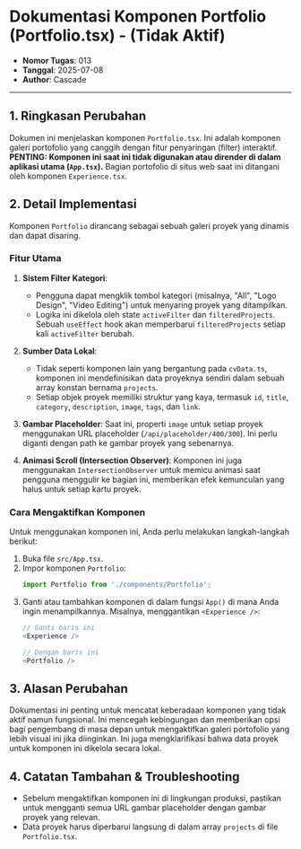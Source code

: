# Dokumentasi Komponen Portfolio (Portfolio.tsx) - (Tidak Aktif)

- **Nomor Tugas**: 013
- **Tanggal**: 2025-07-08
- **Author**: Cascade

---

## 1. Ringkasan Perubahan

Dokumen ini menjelaskan komponen `Portfolio.tsx`. Ini adalah komponen galeri portofolio yang canggih dengan fitur penyaringan (filter) interaktif. **PENTING: Komponen ini saat ini tidak digunakan atau dirender di dalam aplikasi utama (`App.tsx`).** Bagian portofolio di situs web saat ini ditangani oleh komponen `Experience.tsx`.

## 2. Detail Implementasi

Komponen `Portfolio` dirancang sebagai sebuah galeri proyek yang dinamis dan dapat disaring.

### Fitur Utama

1.  **Sistem Filter Kategori**:
    - Pengguna dapat mengklik tombol kategori (misalnya, "All", "Logo Design", "Video Editing") untuk menyaring proyek yang ditampilkan.
    - Logika ini dikelola oleh state `activeFilter` dan `filteredProjects`. Sebuah `useEffect` hook akan memperbarui `filteredProjects` setiap kali `activeFilter` berubah.

2.  **Sumber Data Lokal**: 
    - Tidak seperti komponen lain yang bergantung pada `cvData.ts`, komponen ini mendefinisikan data proyeknya sendiri dalam sebuah array konstan bernama `projects`.
    - Setiap objek proyek memiliki struktur yang kaya, termasuk `id`, `title`, `category`, `description`, `image`, `tags`, dan `link`.

3.  **Gambar Placeholder**: Saat ini, properti `image` untuk setiap proyek menggunakan URL placeholder (`/api/placeholder/400/300`). Ini perlu diganti dengan path ke gambar proyek yang sebenarnya.

4.  **Animasi Scroll (Intersection Observer)**: Komponen ini juga menggunakan `IntersectionObserver` untuk memicu animasi saat pengguna menggulir ke bagian ini, memberikan efek kemunculan yang halus untuk setiap kartu proyek.

### Cara Mengaktifkan Komponen

Untuk menggunakan komponen ini, Anda perlu melakukan langkah-langkah berikut:

1.  Buka file `src/App.tsx`.
2.  Impor komponen `Portfolio`:
    ```javascript
    import Portfolio from './components/Portfolio';
    ```
3.  Ganti atau tambahkan komponen di dalam fungsi `App()` di mana Anda ingin menampilkannya. Misalnya, menggantikan `<Experience />`:
    ```javascript
    // Ganti baris ini
    <Experience />

    // Dengan baris ini
    <Portfolio />
    ```

## 3. Alasan Perubahan

Dokumentasi ini penting untuk mencatat keberadaan komponen yang tidak aktif namun fungsional. Ini mencegah kebingungan dan memberikan opsi bagi pengembang di masa depan untuk mengaktifkan galeri portofolio yang lebih visual ini jika diinginkan. Ini juga mengklarifikasi bahwa data proyek untuk komponen ini dikelola secara lokal.

## 4. Catatan Tambahan & Troubleshooting

- Sebelum mengaktifkan komponen ini di lingkungan produksi, pastikan untuk mengganti semua URL gambar placeholder dengan gambar proyek yang relevan.
- Data proyek harus diperbarui langsung di dalam array `projects` di file `Portfolio.tsx`.
